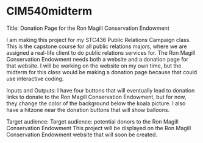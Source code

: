 # CIM540midterm

Title: Donation Page for the Ron Magill Conservation Endowment

I am making this project for my STC436 Public Relations Campaign class. This is the capstone course for all public relations majors, where we are assigned a real-life client to do public relations services for. The Ron Magill Conservation Endowment needs both a website and a donation page for that website. I will be working on the website on my own time, but the midterm for this class would be making a donation page because that could use interactive coding.

Inputs and Outputs:
I have four buttons that will eventually lead to donation links to donate to the Ron Magill Conservation Endowment, but for now, they change the color of the background below the koala picture.
I also have a hitzone near the donation buttons that will show balloons.


Target audience:
Target audience: potential donors to the Ron Magill Conservation Endowment
This project will be displayed on the Ron Magill Conservation Endowment website that will soon be created.
